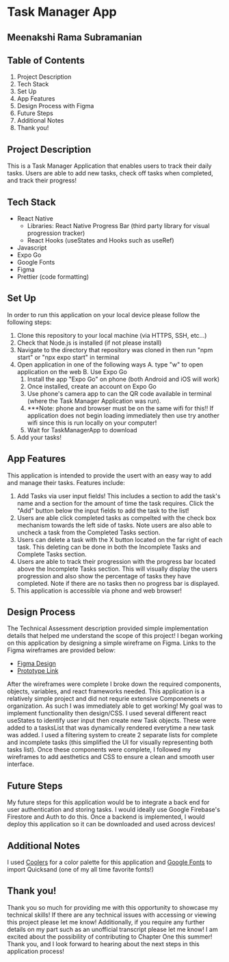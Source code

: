 # Task Manager App

## Meenakshi Rama Subramanian

## Table of Contents

1. Project Description
2. Tech Stack
3. Set Up
4. App Features
5. Design Process with Figma
6. Future Steps
7. Additional Notes
8. Thank you!

## Project Description
This is a Task Manager Application that enables users to track their daily tasks. Users are able to add new tasks, check off tasks when completed, and track their progress!

## Tech Stack
- React Native
  - Libraries: React Native Progress Bar (third party library for visual progression tracker)
  - React Hooks (useStates and Hooks such as useRef)
- Javascript
- Expo Go
- Google Fonts
- Figma
- Prettier (code formatting)

## Set Up
In order to run this application on your local device please follow the following steps:
1. Clone this repository to your local machine (via HTTPS, SSH, etc...)
2. Check that Node.js is installed (if not please install)
3. Navigate to the directory that repository was cloned in then run "npm start" or "npx expo start" in terminal
4. Open application in one of the following ways
   A. type "w" to open application on the web
   B. Use Expo Go
     1. Install the app "Expo Go" on phone (both Android and iOS will work)
     2. Once installed, create an account on Expo Go
     3. Use phone's camera app to can the QR code available in terminal (where the Task Manager Application was run).
     4. ***Note: phone and browser must be on the same wifi for this!! If application does not begin loading immediately then use try another wifi since this is run locally on your computer!
     5. Wait for TaskManagerApp to download
5. Add your tasks!

## App Features
This application is intended to provide the usert with an easy way to add and manage their tasks. Features include:
1. Add Tasks via user input fields! This includes a section to add the task's name and a section for the amount of time the task requires. Click the "Add" button below the input fields to add the task to the  list!
2. Users are able click completed tasks as compelted with the check box mechanism towards the left side of tasks. Note users are also able to uncheck a task from the Completed Tasks section.
3. Users can delete a task with the X button located on the far right of each task. This deleting can be done in both the Incomplete Tasks and Complete Tasks section.
4. Users are able to track their progression with the progress bar located above the Incomplete Tasks section. This will visually display the users progression and also show the percentage of tasks they have completed. Note if there are no tasks then no progress bar is displayed.
5. This application is accessible via phone and web browser!

## Design Process
The Technical Assessment description provided simple implementation details that helped me understand the scope of this project! I began working on this application by designing a simple wireframe on Figma. Links to the Figma wireframes are provided below:
- [Figma Design](https://www.figma.com/design/VeIVqxglVxy2DGtYOknQBF/Chapter-One-Technical-Assessment?node-id=1-2&t=V2fyWsPlh4dxBKR8-1)
- [Prototype Link](https://www.figma.com/proto/VeIVqxglVxy2DGtYOknQBF/Chapter-One-Technical-Assessment?node-id=1-2&t=V2fyWsPlh4dxBKR8-1)

After the wireframes were complete I broke down the required components, objects, variables, and react frameworks needed. This application is a relatively simple project and did not requrie extensive Componenets or organization. As such I was immediately able to get working!
My goal was to implement functionality then design/CSS. I used several different react useStates to identify user input then create new Task objects. These were added to a tasksList that was dynamically rendered everytime a new task was added. I used a filtering system to create 2 separate lists for complete and incomplete tasks (this simplified the UI for visually representing both tasks list). Once these components were complete, I followed my wireframes to add aesthetics and CSS to ensure a clean and smooth user interface.

## Future Steps
My future steps for this application would be to integrate a back end for user authentication and storing tasks. I would ideally use Google Firebase's Firestore and Auth to do this. Once a backend is implemented, I would deploy this application so it can be downloaded and used across devices!

## Additional Notes
I used [Coolers](https://coolors.co/palette/1e1e24-92140c-fff8f0) for a color palette for this application and [Google Fonts](https://fonts.google.com/specimen/Quicksand) to import Quicksand (one of my all time favorite fonts!)

## Thank you!
Thank you so much for providing me with this opportunity to showcase my technical skills! If there are any technical issues with accessing or viewing this project please let me know!
Additionally, if you require any further details on my part such as an unofficial transcript please let me know! I am excited about the possibility of contributing to Chapter One this summer! Thank you, and I look forward to hearing about the next steps in this application process!
